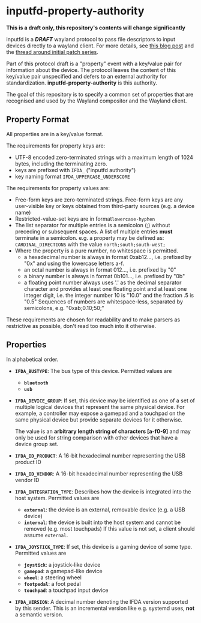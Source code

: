 inputfd-property-authority
==========================

**This is a draft only, this repository's contents will change
significantly**

inputfd is a ***DRAFT*** wayland protocol to pass file descriptors to input
devices directly to a wayland client. For more details, see
[this blog post](http://who-t.blogspot.com.au/2017/04/inputfd-protocol-for-direct-access-to.html)
and the [thread around initial patch series](https://lists.freedesktop.org/archives/wayland-devel/2017-March/033626.html).

Part of this protocol draft is a "property" event with a key/value pair for
information about the device. The protocol leaves the content of this
key/value pair unspecified and defers to an external authority for
standardization. **inputfd-property-authority** is this 
authority.

The goal of this repository is to specify a common set of properties that
are recognised and used by the Wayland compositor and the Wayland client.

Property Format
---------------

All properties are in a key/value format.

The requirements for property keys are:
* UTF-8 encoded zero-terminated strings with a maximum length of 1024 bytes,
including the terminating zero.
* keys are prefixed with ```IFDA_``` ("inputfd authority")
* key naming format ```IFDA_UPPERCASE_UNDERSCORE```

The requirements for property values are:
* Free-form keys are zero-terminated strings. Free-form keys are any
  user-visible key or keys obtained from third-party sources (e.g. a device
  name)
* Restricted-value-set keys are in format```lowercase-hyphen```
* The list separator for multiple entries is a semicolon (;) without
  preceding or subsequent spaces. A list of multiple entries
  **must** terminate in a semicolon. e.g. a property may be defined
  as: ```CARDINAL_DIRECTIONS``` with the value ```north;south;south-west;```
* Where the property is a pure number, no whitespace is permitted.
  * a hexadecimal number is always in format 0xab12..., i.e. prefixed by
    "0x" and using the lowercase letters a-f.
  * an octal number is always in format 012..., i.e. prefixed by "0" 
  * a binary number is always in format 0b101..., i.e. prefixed by "0b"
  * a floating point number always uses '.' as the decimal separator
    character and provides at least one floating point and at least one
    integer digit, i.e. the integer number 10 is "10.0" and the fraction .5
    is "0.5"
  Sequences of numbers are whitespace-less, separated by semicolons, e.g.
  "0xab;0.10;50;"

These requirements are chosen for readability and to make parsers as
restrictive as possible, don't read too much into it otherwise.

Properties
----------

In alphabetical order.

* **```IFDA_BUSTYPE```**:
  The bus type of this device. Permitted values are
  * **```bluetooth```**
  * **```usb```**
* **```IFDA_DEVICE_GROUP```**:
  If set, this device may be identified as one of a set of multiple logical
  devices that represent the same physical device. For example, a controller
  may expose a gamepad and a touchpad on the same physical device but
  provide separate devices for it otherwise.

  The value is an **arbitrary length string of characters [a-f0-9]** and may
  only be used for string comparison with other devices that have a device
  group set.
* **```IFDA_ID_PRODUCT```**:
  A 16-bit hexadecimal number representing the USB product ID
* **```IFDA_ID_VENDOR```**:
  A 16-bit hexadecimal number representing the USB vendor ID
* **```IFDA_INTEGRATION_TYPE```**:
  Describes how the device is integrated into the host system. Permitted
  values are
  * **```external```**: the device is an external, removable device (e.g.
    a USB device)
  * **```internal```**: the device is built into the host system and cannot
    be removed (e.g. most touchpads)
  If this value is not set, a client should assume ```external```.
* **```IFDA_JOYSTICK_TYPE```**:
  If set, this device is a gaming device of some type. Permitted values are
  * **```joystick```**: a joystick-like device
  * **```gamepad```**: a gamepad-like device
  * **```wheel```**: a steering wheel
  * **```footpedal```**: a foot pedal
  * **```touchpad```**: a touchpad input device
* **```IFDA_VERSION```**:
  A decimal number denoting the IFDA version supported by this sender. This
  is an incremental version like e.g. systemd uses, **not** a semantic version.
